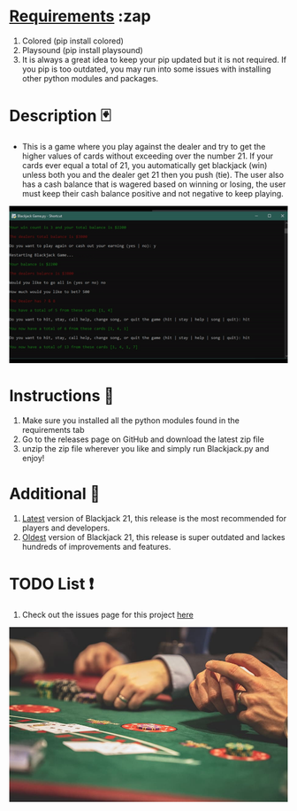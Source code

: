 # [Requirements](https://github.com/JordanLeich/Python-Blackjack-21-Game/blob/master/requirements.txt) :zap

1. Colored (pip install colored)
1. Playsound (pip install playsound)
2. It is always a great idea to keep your pip updated but it is not required. If you pip is too outdated, you may run into some issues with installing other python modules and packages.

# Description 🃏

- This is a game where you play against the dealer and try to get the higher values of cards without exceeding over the number 21. If your cards ever equal a total of 21, you automatically get blackjack (win) unless both you and the dealer get 21 then you push (tie). The user also has a cash balance that is wagered based on winning or losing, the user must keep their cash balance positive and not negative to keep playing.

![BlackJack](demos/demo.gif "BlackJack 21")

# Instructions 🎲

1. Make sure you installed all the python modules found in the requirements tab
2. Go to the releases page on GitHub and download the latest zip file
3. unzip the zip file wherever you like and simply run Blackjack.py and enjoy!

# Additional 📓

1. [Latest](https://github.com/JordanLeich/Blackjack-21/releases) version of Blackjack 21, this release is the most recommended for players and developers.
2. [Oldest](https://github.com/JordanLeich/Blackjack-21/releases/tag/v5.0) version of Blackjack 21, this release is super outdated and lackes hundreds of improvements and features.

# TODO List ❗

1. Check out the issues page for this project [here](https://github.com/JordanLeich/Blackjack-21/issues/3)

![BlackJack](images/blackjack.jpg "BlackJack 21")
